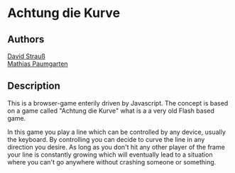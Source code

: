 Achtung die Kurve
===

Authors
---
[David Strauß](http://www.stravid.com)  
[Mathias Paumgarten](http://www.mathias-paumgarten.com)

Description
---
This is a browser-game enterily driven by Javascript. The concept is based on a game
called "Achtung die Kurve" what is a a very old Flash based game.

In this game you play a line which can be controlled by any device, usually the keyboard.
By controlling you can decide to curve the line in any direction you desire. As long as you
don't hit any other player of the frame your line is constantly growing which will eventually 
lead to a situation where you can't go anywhere without crashing someone or something.